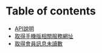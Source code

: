 # Table of contents

* [API說明](README.md)
* [取得手機版相關服務網址](qu-de-shou-ji-ban-xiang-guan-fu-wu-wang-zhi.md)
* [取得會員訊息未讀數](qu-de-hui-yuan-xun-xi-wei-du-shu.md)

